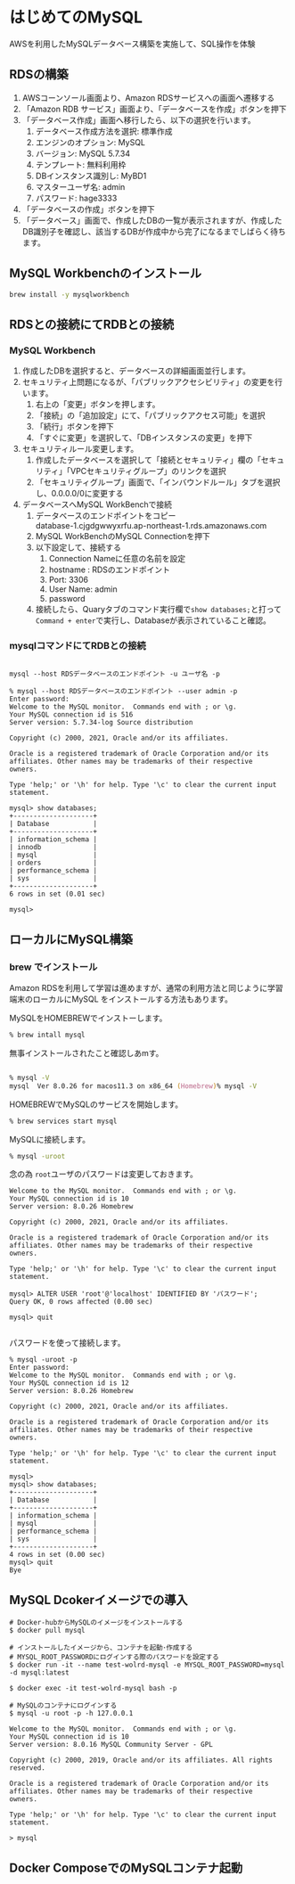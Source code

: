 # はじめてのMySQL

AWSを利用したMySQLデータベース構築を実施して、SQL操作を体験


## RDSの構築

1. AWSコーンソール画面より、Amazon RDSサービスへの画面へ遷移する
2. 「Amazon RDB サービス」画面より、「データベースを作成」ボタンを押下
3. 「データベース作成」画面へ移行したら、以下の選択を行います。
    1. データベース作成方法を選択: 標準作成
    2. エンジンのオプション: MySQL
    3. バージョン: MySQL 5.7.34
    4. テンプレート: 無料利用枠
    5. DBインスタンス識別し: MyBD1
    6. マスターユーザ名: admin
    7. パスワード: hage3333
4. 「データベースの作成」ボタンを押下
5. 「データベース」画面で、作成したDBの一覧が表示されますが、作成したDB識別子を確認し、該当するDBが作成中から完了になるまでしばらく待ちます。



## MySQL Workbenchのインストール

```zsh
brew install -y mysqlworkbench

```

## RDSとの接続にてRDBとの接続


### MySQL Workbench

1. 作成したDBを選択すると、データベースの詳細画面並行します。
2. セキュリティ上問題になるが、「パブリックアクセシビリティ」の変更を行います。
    1. 右上の「変更」ボタンを押します。
    2. 「接続」の「追加設定」にて、「パブリックアクセス可能」を選択
    3. 「続行」ボタンを押下
    4. 「すぐに変更」を選択して、「DBインスタンスの変更」を押下
3. セキュリティルール変更します。
    1. 作成したデータベースを選択して「接続とセキュリティ」欄の「セキュリティ」「VPCセキュリティグループ」のリンクを選択
    2. 「セキュリティグループ」画面で、「インバウンドルール」タブを選択し、0.0.0.0/0に変更する
4. データベースへMySQL WorkBenchで接続
    1. データベースのエンドポイントをコピー  
    database-1.cjgdgwwyxrfu.ap-northeast-1.rds.amazonaws.com
    2. MySQL WorkBenchのMySQL Connectionを押下
    3. 以下設定して、接続する
        1. Connection Nameに任意の名前を設定
        2. hostname : RDSのエンドポイント
        3. Port: 3306
        4. User Name: admin
        5. password
    4. 接続したら、Quaryタブのコマンド実行欄で`show databases;`と打って`Command + enter`で実行し、Databaseが表示されていること確認。

### mysqlコマンドにてRDBとの接続


```mysql

mysql --host RDSデータベースのエンドポイント -u ユーザ名 -p
```

```mysql
% mysql --host RDSデータベースのエンドポイント --user admin -p
Enter password: 
Welcome to the MySQL monitor.  Commands end with ; or \g.
Your MySQL connection id is 516
Server version: 5.7.34-log Source distribution

Copyright (c) 2000, 2021, Oracle and/or its affiliates.

Oracle is a registered trademark of Oracle Corporation and/or its
affiliates. Other names may be trademarks of their respective
owners.

Type 'help;' or '\h' for help. Type '\c' to clear the current input statement.

mysql> show databases;
+--------------------+
| Database           |
+--------------------+
| information_schema |
| innodb             |
| mysql              |
| orders             |
| performance_schema |
| sys                |
+--------------------+
6 rows in set (0.01 sec)

mysql>

```



## ローカルにMySQL構築


### brew でインストール

Amazon RDSを利用して学習は進めますが、通常の利用方法と同じように学習端末のローカルにMySQL をインストールする方法もあります。


MySQLをHOMEBREWでインストーします。

```zsh
% brew intall mysql
```

無事インストールされたこと確認しあmす。

```zsh

% mysql -V     
mysql  Ver 8.0.26 for macos11.3 on x86_64 (Homebrew)% mysql -V
```


HOMEBREWでMySQLのサービスを開始します。

```zsh
% brew services start mysql
```

MySQLに接続します。

```zsh
% mysql -uroot
```

念の為 `root`ユーザのパスワードは変更しておきます。

```mysql
Welcome to the MySQL monitor.  Commands end with ; or \g.
Your MySQL connection id is 10
Server version: 8.0.26 Homebrew

Copyright (c) 2000, 2021, Oracle and/or its affiliates.

Oracle is a registered trademark of Oracle Corporation and/or its
affiliates. Other names may be trademarks of their respective
owners.

Type 'help;' or '\h' for help. Type '\c' to clear the current input statement.

mysql> ALTER USER 'root'@'localhost' IDENTIFIED BY 'パスワード';
Query OK, 0 rows affected (0.00 sec)

mysql> quit


```

パスワードを使って接続します。

```mysql
% mysql -uroot -p
Enter password: 
Welcome to the MySQL monitor.  Commands end with ; or \g.
Your MySQL connection id is 12
Server version: 8.0.26 Homebrew

Copyright (c) 2000, 2021, Oracle and/or its affiliates.

Oracle is a registered trademark of Oracle Corporation and/or its
affiliates. Other names may be trademarks of their respective
owners.

Type 'help;' or '\h' for help. Type '\c' to clear the current input statement.

mysql>
mysql> show databases;
+--------------------+
| Database           |
+--------------------+
| information_schema |
| mysql              |
| performance_schema |
| sys                |
+--------------------+
4 rows in set (0.00 sec)
mysql> quit
Bye

```


## MySQL Dcokerイメージでの導入

```mysql
# Docker-hubからMySQLのイメージをインストールする
$ docker pull mysql

# インストールしたイメージから、コンテナを起動･作成する
# MYSQL_ROOT_PASSWORDにログインする際のパスワードを設定する
$ docker run -it --name test-wolrd-mysql -e MYSQL_ROOT_PASSWORD=mysql -d mysql:latest

$ docker exec -it test-wolrd-mysql bash -p

# MySQLのコンテナにログインする
$ mysql -u root -p -h 127.0.0.1

Welcome to the MySQL monitor.  Commands end with ; or \g.
Your MySQL connection id is 10
Server version: 8.0.16 MySQL Community Server - GPL

Copyright (c) 2000, 2019, Oracle and/or its affiliates. All rights reserved.

Oracle is a registered trademark of Oracle Corporation and/or its
affiliates. Other names may be trademarks of their respective
owners.

Type 'help;' or '\h' for help. Type '\c' to clear the current input statement.

> mysql

```

## Docker ComposeでのMySQLコンテナ起動
